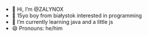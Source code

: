 - 👋 Hi, I’m @ZALYNOX
- 👀 15yo boy from białystok interested in programming
- 🌱 I’m currently learning java and a little js
- 😄 Pronouns: he/him
